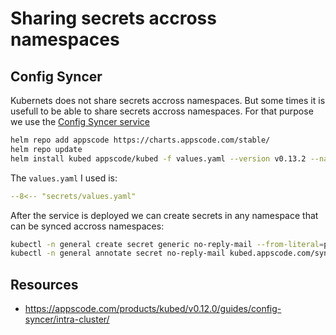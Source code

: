 # Sharing secrets accross namespaces

## Config Syncer

Kubernets does not share secrets accross namespaces. But some times it is 
usefull to be able to share secrets accross namespaces. For that purpose 
we use the [Config Syncer service](https://appscode.com/products/kubed/v0.12.0/guides/config-syncer/intra-cluster/)

``` bash
helm repo add appscode https://charts.appscode.com/stable/
helm repo update
helm install kubed appscode/kubed -f values.yaml --version v0.13.2 --namespace kube-system
```

The `values.yaml` I used is:


``` yaml
--8<-- "secrets/values.yaml"
```


After the service is deployed we can create secrets in any namespace that can be synced
accross namespaces:

``` bash
kubectl -n general create secret generic no-reply-mail --from-literal=password=PASSWORD
kubectl -n general annotate secret no-reply-mail kubed.appscode.com/sync=""
```

## Resources
* https://appscode.com/products/kubed/v0.12.0/guides/config-syncer/intra-cluster/